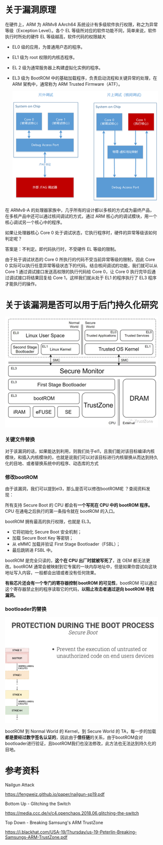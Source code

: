 # 关于漏洞原理

在硬件上，ARM 为 ARMv8 AArch64 系统设计有多级软件执行权限，称之为异常等级（Exception Level）。各个 EL 等级所对应的软件功能不同，简单来说，软件执行时所处的硬件 EL 等级越高，软件代码的权限越大

- EL0 级的应用，为普通用户态的程序。

- EL1 级为 root 权限的内核态程序。

- EL 2 级为通常服务器上构建虚拟化实例的程序。

- EL3 级为 BootROM 中的基础加载程序，负责启动流程和关键异常的处理，在 ARM 架构中，通常称为 ARM Trusted Firmware（ATF）。

  ![image.png](images/1656486496128075.png)

在 ARMv8-A 的处理器家族中，几乎所有的设计都以多核的方式成为最终产品，在多核产品中还可以通过核间调试的方式，通过 ARM 核心内的调试模块，用一个核心调试另一个核心中的程序。

如果让处理器核心 Core 0 处于调试状态，它执行程序时，硬件的异常等级该如何判定呢？

答案是：不判定。即代码执行时，不受硬件 EL 等级的限制。

由于处于调试状态的 Core 0 所执行的代码不受当前异常等级的限制，因此 Core 0 实际可以执行任意异常等级状态下的代码。结合核间调试的功能，我们就可以从 Core 1 通过调试接口发送高权限的执行代码给 Core 0，让 Core 0 执行完毕后通过调试接口将结果回复给 Core 1，这样我们就从处于 EL1 的程序执行了 EL3 程序才能执行的操作。

# 关于该漏洞是否可以用于后门持久化研究

![图片](images/640-20241212132524606)

### 关键文件替换

对于该漏洞的话，如果能达到利用，则我们处于el1，且我们能对该目标编译内核模块，和插入内核模块的，也就是说我们可以对该目标进行内核替换从而达到持久化的目地、或者替换系统中的程序、动态库的方式

### 修改bootROM

由于该漏洞，我们可以提到el3，那么是否可以修改bootROM呢 ？查阅资料发现：

所有支持 Secure Boot 的 CPU 都会有**一个写死在 CPU 中的 bootROM 程序。** CPU 在通电之后执行的第一条指令就在 bootROM 的入口。

bootROM 拥有最高的执行权限，也就是 EL3。

- 它将初始化 Secure Boot 安全机制；
- 加载 Secure Boot Key 等密钥；
- 从 eMMC 加载并验证 First Stage Bootloader（FSBL）；
- 最后跳转进 FSBL 中。

bootROM 是完全只读的，**这个在 CPU 出厂时就被写死了**，连 OEM 都无法更改。bootROM 通常会被映射到它专属的一块内存地址中，但是如果你尝试向这块地址写入内容，一般都会出错或者没有任何效果。

**有些芯片还会有一个专门的寄存器控制 bootROM 的可见性**，bootROM 可以通过这个寄存器禁止别的程序读取它的代码，**以阻止攻击者通过逆向 bootROM 寻找漏洞。**

### bootloader的替换

![image-20241212135759099](images/image-20241212135759099.png)

bootROM 到 Normal World 的 Kernel，到 Secure World 的 TA，每一步的加载**都是要经过数字签名认证的**，因此由于**信任链**的关系，由于bootROM会对bootloader进行验证，且bootROM我们也没法修改，此方法也无法达到持久化的目地。

# 参考资料

Nailgun Attack

https://fengweiz.github.io/paper/nailgun-sp19.pdf

Bottom Up - Glitching the Switch

https://media.ccc.de/v/c4.openchaos.2018.06.glitching-the-switch

Top Down - Breaking Samsung's ARM TrustZone 

https://i.blackhat.com/USA-19/Thursday/us-19-Peterlin-Breaking-Samsungs-ARM-TrustZone.pdf